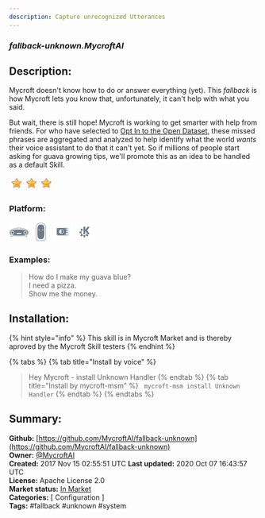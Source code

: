 ```yaml
---
description: Capture unrecognized Utterances
---
```


### _fallback-unknown.MycroftAI_  
## Description:  
Mycroft doesn't know how to do or answer everything (yet).  This _fallback_ is how Mycroft lets you know that, unfortunately, it can't help with what you said.

But wait, there is still hope!  Mycroft is working to get smarter with help from friends.  For who have selected to [Opt In to the Open Dataset](https://home.mycroft.ai/#/setting/basic#opendataset), these missed phrases are aggregated and analyzed to help identify what the world _wants_ their voice assistant to do that it can't yet.  So if millions of people start asking for guava growing tips, we'll promote this as an idea to be handled as a default Skill.  
  
![](../.gitbook/assets/star.png)![](../.gitbook/assets/star.png)![](../.gitbook/assets/star.png)  
  
### Platform:  
 ![Mark I](../.gitbook/assets/mark-1-icon.png)  ![Mark II](../.gitbook/assets/mark-2-icon.png)  ![Picroft](../.gitbook/assets/picroft-icon.png)  ![plasmoid](../.gitbook/assets/kde.png)   
### Examples:  
> How do I make my guava blue?  
> I need a pizza.  
> Show me the money.  
  
## Installation:  
{% hint style="info" %}
This skill is in Mycroft Market and is thereby aproved by the Mycroft Skill testers
{% endhint %}
    
{% tabs %}
{% tab title="Install by voice" %}
> Hey Mycroft - install Unknown Handler
{% endtab %}
  {% tab title="Install by mycroft-msm" %}
``` mycroft-msm install Unknown Handler```
{% endtab %}
  {% endtabs %}
    
## Summary:  
**Github:** [https://github.com/MycroftAI/fallback-unknown](https://github.com/MycroftAI/fallback-unknown)  
**Owner:** [@MycroftAI](https://github.com/MycroftAI)  
**Created:** 2017 Nov 15 02:55:51 UTC  **Last updated:** 2020 Oct 07 16:43:57 UTC  
**License:** Apache License 2.0  
**Market status:** [In Market](https://market.mycroft.ai/skill/fallback-unknown)  
**Categories:** [ Configuration ]   
**Tags:** \#fallback \#unknown \#system   
